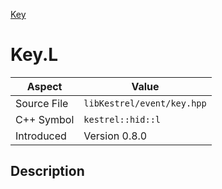 [Key](index)
# Key.L
| Aspect | Value |
| --- | --- |
| Source File | `libKestrel/event/key.hpp` |
| C++ Symbol | `kestrel::hid::l` |
| Introduced | Version 0.8.0 |
## Description

